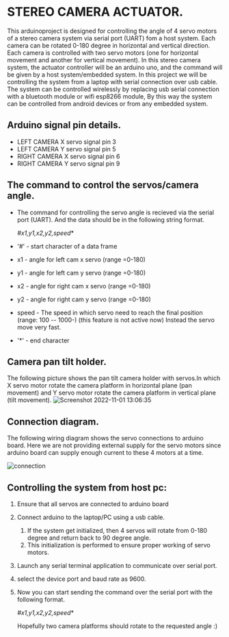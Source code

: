 # STEREO CAMERA ACTUATOR.
 This arduinoproject is designed for controlling the angle of 4 servo  motors of a stereo camera system via serial port (UART) fom a host system.
 Each camera can be rotated  0-180 degree in horizontal and vertical direction. Each camera is controlled with two servo motors (one for horizontal movement and another for vertical movement). In this stereo camera system, the actuator controller will be an arduino uno, and the command will be given by a host system/embedded system. In this project we will be controlling the system from a laptop with serial connection over usb cable. The system can be controlled wirelessly by replacing usb serial connection with a bluetooth module  or wifi esp8266 module, By this way the system can be controlled from android  devices or from any embedded system.
   
## Arduino signal pin details.  
 * LEFT CAMERA X servo signal pin 3 
 * LEFT CAMERA Y servo signal pin 5
 * RIGHT CAMERA X servo signal pin 6 
 * RIGHT CAMERA Y servo signal pin 9
 
 
 ## The command to control the servos/camera angle.
  * The command for controlling the servo angle is recieved via the serial port  (UART). And the data should be in the following string format.
  
       *#x1,y1,x2,y2,speed**
    
 *   '#'  - start character of a data frame
 *   x1 - angle for left cam x servo (range =0-180)
 *   y1 - angle for left cam y servo (range =0-180)
 *   x2 - angle for right cam x servo (range =0-180)
 *   y2 - angle for right cam y servo (range =0-180)
 *   speed - The speed in which servo need to reach the final position (range: 100 -- 1000-) (this feature is not active now)
            Instead the servo move very fast.
 *   '*' - end character        
    

## Camera pan tilt holder.
The following picture shows the pan tilt camera holder with servos.In which X servo motor rotate the camera platform in horizontal plane (pan movement) and Y servo motor rotate the camera platform in vertical plane (tilt movement).
![Screenshot 2022-11-01 13:06:35](https://user-images.githubusercontent.com/78997596/199183581-3ccb0dbc-64c6-497f-9fea-ee359962270f.png )

## Connection diagram.
The following wiring diagram shows the servo connections to arduino board. Here we are not providing external supply for the servo motors since arduino board can supply enough current to these 4 motors at a time.

![connection](https://user-images.githubusercontent.com/78997596/199190045-70069033-65ad-4977-a04f-8580e5a735d3.png)

## Controlling the system from host pc:
1. Ensure that all servos are connected to arduino board  
2. Connect arduino to the laptop/PC using a usb cable.   
    1. If the system get initialized, then 4 servos will rotate from 0-180 degree and return back to 90 degree angle.  
    2. This initialization is performed to ensure proper working of servo motors.  
3. Launch any serial terminal application to communicate over serial port.  
4. select the device port and baud rate as 9600.
6. Now you can start sending the command over the serial port with the following format.
    
    *#x1,y1,x2,y2,speed**  
    
   Hopefully two camera platforms should rotate to the requested angle :)



   
